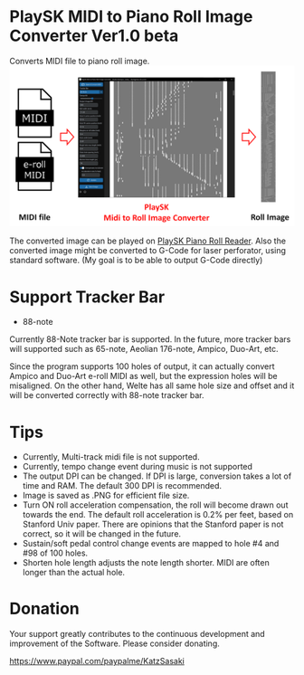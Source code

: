 # PlaySK MIDI to Piano Roll Image Converter Ver1.0 beta

Converts MIDI file to piano roll image.
![Overall System](System_Overview.png)

The converted image can be played on [PlaySK Piano Roll Reader](https://github.com/nai-kon/PlaySK-Piano-Roll-Reader).
Also the converted image might be converted to G-Code for laser perforator, using standard software. (My goal is to be able to output G-Code directly)


# Support Tracker Bar

* 88-note

Currently 88-Note tracker bar is supported. In the future, more tracker bars will supported such as 65-note, Aeolian 176-note, Ampico, Duo-Art, etc.

Since the program supports 100 holes of output, it can actually convert Ampico and Duo-Art e-roll MIDI as well, but the expression holes will be misaligned.
On the other hand, Welte has all same hole size and offset and it will be converted correctly with 88-note tracker bar.

# Tips

* Currently, Multi-track midi file is not supported.
* Currently, tempo change event during music is not supported
* The output DPI can be changed. If DPI is large, conversion takes a lot of time and RAM. The default 300 DPI is recommended.
* Image is saved as .PNG for efficient file size.
* Turn ON roll acceleration compensation, the roll will become drawn out towards the end. The default roll acceleration is 0.2% per feet, based on Stanford Univ paper. There are opinions that the Stanford paper is not correct, so it will be changed in the future.
* Sustain/soft pedal control change events are mapped to hole #4 and #98 of 100 holes.
* Shorten hole length adjusts the note length shorter. MIDI are often longer than the actual hole.

# Donation

Your support greatly contributes to the continuous development and improvement of the Software. Please consider donating.

https://www.paypal.com/paypalme/KatzSasaki
